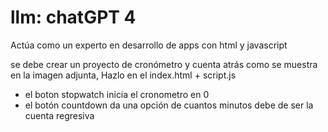 # llm: chatGPT 4

Actúa como un experto en desarrollo de apps con html y javascript

se debe crear un proyecto de cronómetro y cuenta atrás como se muestra en la imagen adjunta, Hazlo en el index.html + script.js
- el boton stopwatch inicia el cronometro en 0
- el botón countdown da una opción de cuantos minutos debe de ser la cuenta regresiva
